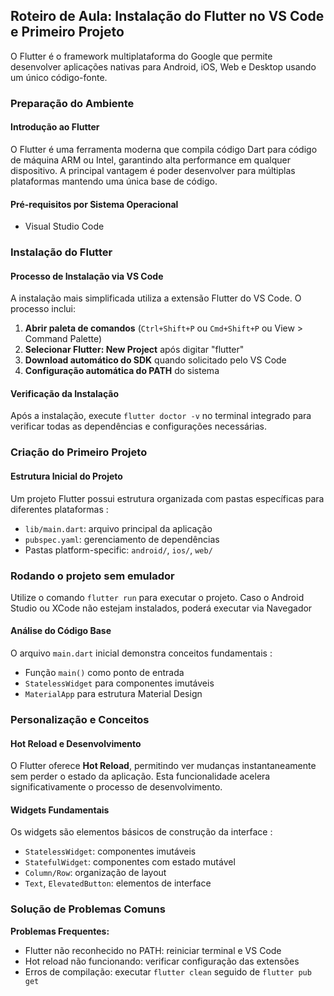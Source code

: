 ## Roteiro de Aula: Instalação do Flutter no VS Code e Primeiro Projeto

O Flutter é o framework multiplataforma do Google que permite desenvolver aplicações nativas para Android, iOS, Web e Desktop usando um único código-fonte.

### Preparação do Ambiente

#### **Introdução ao Flutter**

O Flutter é uma ferramenta moderna que compila código Dart para código de máquina ARM ou Intel, garantindo alta performance em qualquer dispositivo. A principal vantagem é poder desenvolver para múltiplas plataformas mantendo uma única base de código.

#### **Pré-requisitos por Sistema Operacional**

- Visual Studio Code

### Instalação do Flutter

#### **Processo de Instalação via VS Code**

A instalação mais simplificada utiliza a extensão Flutter do VS Code. O processo inclui:

1. **Abrir paleta de comandos** (`Ctrl+Shift+P` ou `Cmd+Shift+P` ou View > Command Palette)
2. **Selecionar Flutter: New Project** após digitar "flutter"
3. **Download automático do SDK** quando solicitado pelo VS Code
4. **Configuração automática do PATH** do sistema

#### **Verificação da Instalação**

Após a instalação, execute `flutter doctor -v` no terminal integrado para verificar todas as dependências e configurações necessárias.

### Criação do Primeiro Projeto

#### **Estrutura Inicial do Projeto**

Um projeto Flutter possui estrutura organizada com pastas específicas para diferentes plataformas :

- `lib/main.dart`: arquivo principal da aplicação
- `pubspec.yaml`: gerenciamento de dependências
- Pastas platform-specific: `android/`, `ios/`, `web/`

### **Rodando o projeto sem emulador**

Utilize o comando `flutter run` para executar o projeto. Caso o Android Studio ou XCode não estejam instalados, poderá executar via Navegador

#### **Análise do Código Base**

O arquivo `main.dart` inicial demonstra conceitos fundamentais :

- Função `main()` como ponto de entrada
- `StatelessWidget` para componentes imutáveis
- `MaterialApp` para estrutura Material Design

### Personalização e Conceitos

#### **Hot Reload e Desenvolvimento**

O Flutter oferece **Hot Reload**, permitindo ver mudanças instantaneamente sem perder o estado da aplicação. Esta funcionalidade acelera significativamente o processo de desenvolvimento.

#### **Widgets Fundamentais**

Os widgets são elementos básicos de construção da interface :

- `StatelessWidget`: componentes imutáveis
- `StatefulWidget`: componentes com estado mutável
- `Column/Row`: organização de layout
- `Text`, `ElevatedButton`: elementos de interface

### Solução de Problemas Comuns

**Problemas Frequentes:**

- Flutter não reconhecido no PATH: reiniciar terminal e VS Code
- Hot reload não funcionando: verificar configuração das extensões
- Erros de compilação: executar `flutter clean` seguido de `flutter pub get`

